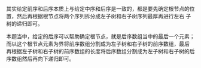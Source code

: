 其实给定前序和后序本质上与给定中序和后序是一致的，都是要先确定根节点的位置，然后再根据根节点将两个序列拆分成左子树和右子树序列最厚再进行左右
子树的递归即可。

本题当中，给定的后序可以帮助确定根节点，就是后序数组当中的最后一个元素；而以这个根节点元素为界将前序数组分割成为左子树和右子树的前序数组，最后
再根据左子树和右子树的前序数组的长度将后序数组分割成为左子树和右子树的后序数组然后再向下递归即可。
